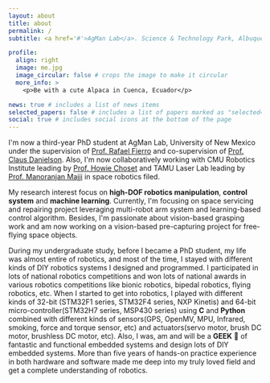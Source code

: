 ```yaml
---
layout: about
title: about
permalink: /
subtitle: <a href='#'>AgMan Lab</a>. Science & Technology Park, Albuquerque, NM 87106.

profile:
  align: right
  image: me.jpg
  image_circular: false # crops the image to make it circular
  more_info: >
    <p>Be with a cute Alpaca in Cuenca, Ecuador</p>

news: true # includes a list of news items
selected_papers: false # includes a list of papers marked as "selected={true}"
social: true # includes social icons at the bottom of the page
---
```

I'm now a third-year PhD student at AgMan Lab, University of New Mexico under the supervision of [Prof. Rafael Fierro](https://scholar.google.com/citations?user=I7RhPnIAAAAJ&hl=en) and co-supervision of [Prof. Claus Danielson](https://www.unm.edu/~cdanielson/). Also, I'm now collaboratively working with CMU Robotics Institute leading by [Prof. Howie Choset](https://www.ri.cmu.edu/ri-faculty/howie-choset/) and TAMU Laser Lab leading by [Prof. Manoranjan Majji](https://lasr.tamu.edu/team/) in space robotics filed.



My research interest focus on **high-DOF robotics manipulation**, **control system** and **machine learning**. Currently, I'm focusing on space servicing and repairing project leveraging multi-robot arm system and learning-based control algorithm. Besides, I'm passionate about vision-based grasping work and am now working on a vision-based pre-capturing project for free-flying space objects.

During my undergraduate study, before I became a PhD student, my life was almost entire of robotics, and most of the time, I stayed with different kinds of DIY robotics systems I designed and programmed. I participated in lots of national robotics competitions and won lots of national awards in various robotics competitions like bionic robotics, bipedal robotics, flying robotics, etc. When I started to get into robotics, I played with different kinds of 32-bit (STM32F1 series, STM32F4 series, NXP Kinetis) and 64-bit micro-controller(STM32H7 series, MSP430 series) using **C** and **Python** combined with different kinds of sensors(GPS, OpenMV, MPU, Infrared, smoking, force and torque sensor, etc) and actuators(servo motor, brush DC motor, brushless DC motor, etc). Also, I was, am and will be a **GEEK** 🙉 of fantastic and functional embedded systems and design lots of DIY embedded systems. More than five years of hands-on practice experience in both hardware and software made me deep into my truly loved field and get a complete understanding of robotics.



